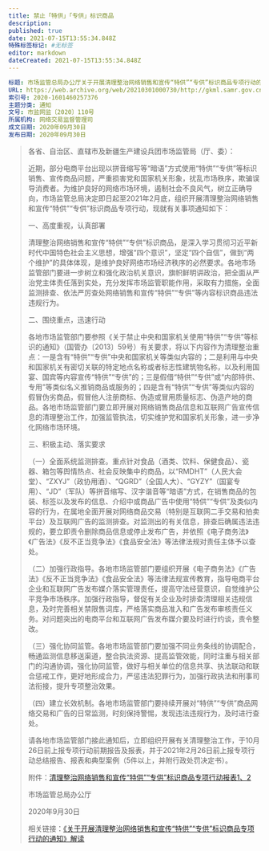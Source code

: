 ```yaml
---
title: 禁止「特供」「专供」标识商品
description: 
published: true
date: 2021-07-15T13:55:34.848Z
特殊标签标记: #无标签
editor: markdown
dateCreated: 2021-07-15T13:55:34.848Z
---
```


```yaml
标题: 市场监管总局办公厅关于开展清理整治网络销售和宣传“特供”“专供”标识商品专项行动的通知
URL: https://web.archive.org/web/20210301000730/http://gkml.samr.gov.cn/nsjg/wjs/202009/t20200930_322159.html
索引号: 2020-1601460257376
主题分类: 通知
文号: 市监网监〔2020〕110号
所属机构: 网络交易监督管理司
成文日期: 2020年09月30日
发布日期: 2020年09月30日
```

> 各省、自治区、直辖市及新疆生产建设兵团市场监管局（厅、委）：
>
> 近期，部分电商平台出现以拼音缩写等“暗语”方式使用“特供”“专供”等标识销售、宣传商品问题，严重损害党和国家机关形象，扰乱市场秩序，欺骗误导消费者。为维护良好的网络市场环境，遏制社会不良风气，树立正确导向，市场监管总局决定即日起至2021年2月底，组织开展清理整治网络销售和宣传“特供”“专供”标识商品专项行动，现就有关事项通知如下：
>
> 一、高度重视，认真部署
>
> 清理整治网络销售和宣传“特供”“专供”标识商品，是深入学习贯彻习近平新时代中国特色社会主义思想，增强“四个意识”，坚定“四个自信”，做到“两个维护”的具体体现，是维护良好网络市场经济秩序的必然要求。各地市场监管部门要进一步树立和强化政治机关意识，旗帜鲜明讲政治，把全面从严治党主体责任落到实处，充分发挥市场监管职能作用，采取有力措施，全面监测排查、依法严厉查处网络销售和宣传“特供”“专供”等内容标识商品违法违规行为。
>
> 二、围绕重点，迅速行动
>
> 各地市场监管部门要参照《关于禁止中央和国家机关使用“特供”“专供”等标识的通知》（国管办〔2013〕59号）有关要求，将以下内容作为清理整治重点：一是含有“特供”“专供”中央和国家机关等类似内容的；二是利用与中央和国家机关有密切关联的特定地点名称或者标志性建筑物名称，以及利用国宴、国宾等内容宣传“特供”“专供”的；三是假借“特供”“专供”或“内部特供、专用”等类似名义推销商品或服务的；四是含有“特供”“专供”等类似内容的假冒伪劣商品，假冒他人注册商标、伪造或冒用质量标志、伪造产地的商品。各地市场监管部门要立即开展对网络销售商品信息和互联网广告宣传信息的清理整治工作，加强监管执法，切实维护党和国家机关形象，进一步净化网络市场环境。
>
> 三、积极主动、落实要求
>
> （一）全面系统监测排查。重点针对食品（酒类、饮料、保健食品）、瓷器、箱包等舆情热点、社会反映集中的商品，以“RMDHT”（人民大会堂）、“ZXYJ”（政协用酒）、“QGRD”（全国人大）、“GYZY”（国宴专用）、“JD”（军队）等拼音缩写、汉字谐音等“暗语”方式，在销售商品的包装、标签以及发布的信息、介绍中或商品广告中使用“特供”“专供”及类似内容的行为，在属地全面开展对网络商品交易（特别是互联网二手交易和拍卖平台）及互联网广告的监测排查。对监测出的有关信息，排查后确属违法违规的，要立即责令删除商品信息或停止发布广告，并依照《电子商务法》《广告法》《反不正当竞争法》《食品安全法》等法律法规对责任主体予以查处。
>
> （二）加强行政指导。各地市场监管部门要组织开展《电子商务法》《广告法》《反不正当竞争法》《食品安全法》等法律法规宣传教育，指导电商平台企业和互联网广告发布媒介落实管理责任，提高守法经营意识，自觉维护公平竞争市场秩序。加强行政指导，督促有关企业及时排查清理相关违规信息，及时完善相关禁限售词库，严格落实商品准入和广告发布审核责任义务。对问题突出的电商平台和互联网广告发布媒介要及时进行约谈，责令整改。
>
> （三）强化协同监管。各地市场监管部门要加强不同业务条线的协调配合，畅通监测信息移送渠道，整合执法资源、提高监管效能，同时注重与相关部门的沟通协调，强化协同监管，做好与相关单位的信息共享、执法联动和联合惩戒工作，更好地形成合力，严惩违法犯罪行为，加强行政执法和刑事司法衔接，提升专项整治效果。
>
> （四）建立长效机制。各地市场监管部门要持续开展对“特供”“专供”商品网络交易和广告的日常监测，时刻保持警惕，发现违法违规行为，及时进行查处。
>
> 请各地市场监管部门接此通知后，立即组织开展有关清理整治工作，于10月26日前上报专项行动前期报告及报表，并于2021年2月26日前上报专项行动总结报告、报表和典型案例（5件以上，并附行政处罚决定书）。
>
> 附件：[清理整治网络销售和宣传“特供”“专供”标识商品专项行动报表1、2](http://gkml.samr.gov.cn/nsjg/wjs/202009/W020200930655460547145.doc)
>
> 市场监管总局办公厅
>
> 2020年9月30日
>
> 相关链接：[《关于开展清理整治网络销售和宣传“特供”“专供”标识商品专项行动的通知》解读](https://web.archive.org/web/20201029015119/http://gkml.samr.gov.cn/nsjg/xwxcs/202010/t20201014_322338.html)
